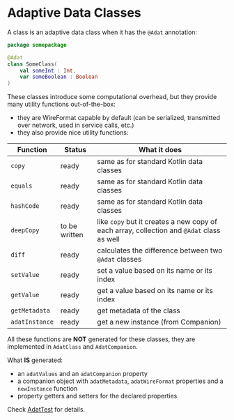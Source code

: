 # Adaptive Data Classes

A class is an adaptive data class when it has the `@Adat` annotation:

```kotlin
package somepackage

@Adat
class SomeClass(
    val someInt : Int,
    var someBoolean : Boolean
)
```

These classes introduce some computational overhead, but they provide many utility functions out-of-the-box:

* they are WireFormat capable by default (can be serialized, transmitted over network, used in service calls, etc.)
* they also provide nice utility functions:

| Function       | Status        | What it does                                                                              |
|----------------|---------------|-------------------------------------------------------------------------------------------|
| `copy`         | ready         | same as for standard Kotlin data classes                                                  |
| `equals`       | ready         | same as for standard Kotlin data classes                                                  |
| `hashCode`     | ready         | same as for standard Kotlin data classes                                                  |
| `deepCopy`     | to be written | like `copy` but it creates a new copy of each array, collection and `@Adat` class as well |
| `diff`         | ready         | calculates the difference between two `@Adat` classes                                     |
| `setValue`     | ready         | set a value based on its name or its index                                                |
| `getValue`     | ready         | get a value based on its name or its index                                                |
| `getMetadata`  | ready         | get metadata of the class                                                                 |
| `adatInstance` | ready         | get a new instance (from Companion)                                                       |

All these functions are **NOT** generated for these classes, they are implemented in `AdatClass` and
`AdatCompanion`.

What **IS** generated:

* an `adatValues` and an `adatCompanion` property
* a companion object with `adatMetadata`, `adatWireFormat` properties and a `newInstance` function
* property getters and setters for the declared properties

Check [AdatTest](/adaptive-core/src/commonTest/kotlin/hu/simplexion/adaptive/adat/AdatTest.kt) for details.
